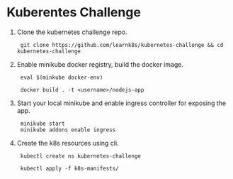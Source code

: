 # Kuberentes Challenge

1. Clone the kubernetes challenge repo.
    
        git clone https://github.com/learnk8s/kubernetes-challenge && cd kubernetes-challenge

2. Enable minikube docker registry, build the docker image. 

        eval $(minkube docker-env)

        docker build . -t <username>/nodejs-app

3. Start your local minikube and enable ingress controller for exposing the app.

        minikube start
        minikube addons enable ingress

4. Create the k8s resources using cli.

        kubectl create ns kubernetes-challenge     

        kubectl apply -f k8s-manifests/
    